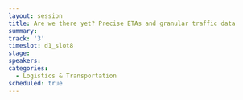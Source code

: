```yaml
---
layout: session
title: Are we there yet? Precise ETAs and granular traffic data
summary:
track: '3'
timeslot: d1_slot8
stage:
speakers:
categories:
  - Logistics & Transportation
scheduled: true
---
```


